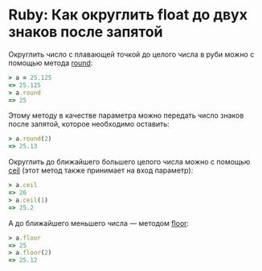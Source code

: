 # Ruby: Как округлить float до двух знаков после запятой

Округлить число с плавающей точкой до целого числа в руби можно с помощью метода [round](https://ruby-doc.org/core-2.5.1/Float.html#method-i-round):

```ruby
> a = 25.125
=> 25.125
> a.round
=> 25
```

Этому методу в качестве параметра можно передать число знаков после запятой, которое необходимо оставить:

```ruby
> a.round(2)
=> 25.13
```

Округлить до ближайшего большего целого числа можно с помощью [ceil](https://ruby-doc.org/core-2.5.1/Float.html#method-i-ceil) (этот метод также принимает на вход параметр):

```ruby
> a.ceil
=> 26
> a.ceil(1)
=> 25.2
```

А до ближайшего меньшего числа — методом [floor](https://ruby-doc.org/core-2.5.1/Float.html#method-i-floor):
```ruby
> a.floor
=> 25
> a.floor(2)
=> 25.12 
```
